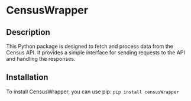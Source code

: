 # CensusWrapper
## Description
This Python package is designed to fetch and process data from the Census API. It provides a simple interface for sending requests to the API and handling the responses.

## Installation
To install CensusWrapper, you can use pip:
`pip install censusWrapper`
